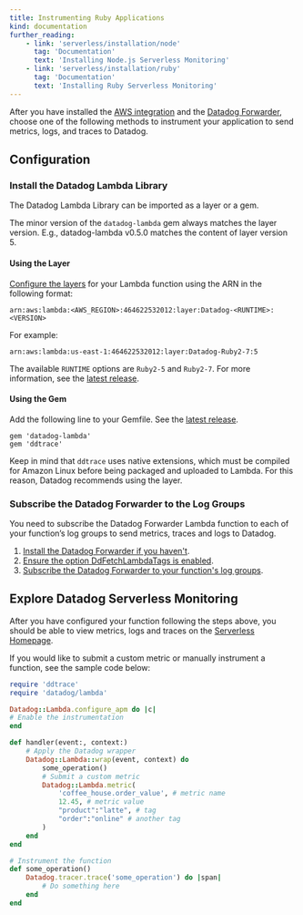```yaml
---
title: Instrumenting Ruby Applications
kind: documentation
further_reading:
    - link: 'serverless/installation/node'
      tag: 'Documentation'
      text: 'Installing Node.js Serverless Monitoring'
    - link: 'serverless/installation/ruby'
      tag: 'Documentation'
      text: 'Installing Ruby Serverless Monitoring'
---
```


After you have installed the [AWS integration][1] and the [Datadog Forwarder][2], choose one of the following methods to instrument your application to send metrics, logs, and traces to Datadog.

## Configuration

### Install the Datadog Lambda Library

The Datadog Lambda Library can be imported as a layer or a gem.

The minor version of the `datadog-lambda` gem always matches the layer version. E.g., datadog-lambda v0.5.0 matches the content of layer version 5.

#### Using the Layer

[Configure the layers][3] for your Lambda function using the ARN in the following format:

```
arn:aws:lambda:<AWS_REGION>:464622532012:layer:Datadog-<RUNTIME>:<VERSION>
```

For example:

```
arn:aws:lambda:us-east-1:464622532012:layer:Datadog-Ruby2-7:5
```

The available `RUNTIME` options are `Ruby2-5` and `Ruby2-7`. For more information, see the [latest release][4].

#### Using the Gem

Add the following line to your Gemfile. See the [latest release][5].

```
gem 'datadog-lambda'
gem 'ddtrace'
```

Keep in mind that `ddtrace` uses native extensions, which must be compiled for Amazon Linux before being packaged and uploaded to Lambda. For this reason, Datadog recommends using the layer.

### Subscribe the Datadog Forwarder to the Log Groups

You need to subscribe the Datadog Forwarder Lambda function to each of your function’s log groups to send metrics, traces and logs to Datadog.

1. [Install the Datadog Forwarder if you haven't][2].
2. [Ensure the option DdFetchLambdaTags is enabled][6].
3. [Subscribe the Datadog Forwarder to your function's log groups][7].

## Explore Datadog Serverless Monitoring

After you have configured your function following the steps above, you should be able to view metrics, logs and traces on the [Serverless Homepage][8].

If you would like to submit a custom metric or manually instrument a function, see the sample code below:

```ruby
require 'ddtrace'
require 'datadog/lambda'

Datadog::Lambda.configure_apm do |c|
# Enable the instrumentation
end

def handler(event:, context:)
    # Apply the Datadog wrapper
    Datadog::Lambda::wrap(event, context) do
        some_operation()
        # Submit a custom metric
        Datadog::Lambda.metric(
            'coffee_house.order_value', # metric name
            12.45, # metric value
            "product":"latte", # tag
            "order":"online" # another tag
        )
    end
end

# Instrument the function
def some_operation()
    Datadog.tracer.trace('some_operation') do |span|
        # Do something here
    end
end
```


[1]: /serverless/#1-install-the-cloud-integration
[2]: https://docs.datadoghq.com/serverless/forwarder/
[3]: https://docs.aws.amazon.com/lambda/latest/dg/configuration-layers.html
[4]: https://github.com/DataDog/datadog-lambda-layer-rb/releases
[5]: https://rubygems.org/gems/datadog-lambda
[6]: https://docs.datadoghq.com/serverless/forwarder/#experimental-optional
[7]: https://docs.datadoghq.com/logs/guide/send-aws-services-logs-with-the-datadog-lambda-function/#collecting-logs-from-cloudwatch-log-group
[8]: https://app.datadoghq.com/functions
